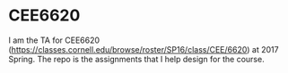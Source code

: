 # CEE6620
I am the TA for CEE6620 (https://classes.cornell.edu/browse/roster/SP16/class/CEE/6620) at 2017 Spring.  The repo is the assignments that I help design for the course. 
